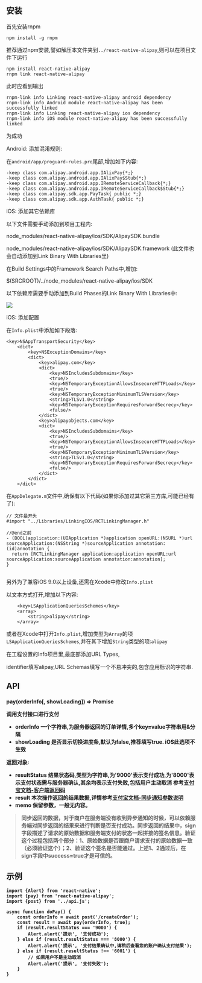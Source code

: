 ## 安装

首先安装rnpm

```
npm install -g rnpm
```

推荐通过npm安装,譬如解压本文件夹到`../react-native-alipay`,则可以在项目文件下运行

```
npm install react-native-alipay
rnpm link react-native-alipay
```

此时应看到输出

```
rnpm-link info Linking react-native-alipay android dependency
rnpm-link info Android module react-native-alipay has been successfully linked
rnpm-link info Linking react-native-alipay ios dependency
rnpm-link info iOS module react-native-alipay has been successfully linked
```

为成功

Android: 添加混淆规则:

在`android/app/proguard-rules.pro`尾部,增加如下内容:

```
-keep class com.alipay.android.app.IAlixPay{*;}
-keep class com.alipay.android.app.IAlixPay$Stub{*;}
-keep class com.alipay.android.app.IRemoteServiceCallback{*;}
-keep class com.alipay.android.app.IRemoteServiceCallback$Stub{*;}
-keep class com.alipay.sdk.app.PayTask{ public *;}
-keep class com.alipay.sdk.app.AuthTask{ public *;}
```

iOS: 添加其它依赖库

以下文件需要手动添加到项目工程内:

node_modules/react-native-alipay/ios/SDK/AlipaySDK.bundle

node_modules/react-native-alipay/ios/SDK/AlipaySDK.framework (此文件也会自动添加到Link Binary With Libraries里)

在Build Settings中的Framework Search Paths中,增加:

$(SRCROOT)/../node_modules/react-native-alipay/ios/SDK

以下依赖库需要手动添加到Build Phases的Link Binary With Libraries中:

![](https://img.alicdn.com/top/i1/LB1PlBHKpXXXXXoXXXXXXXXXXXX)

iOS: 添加配置

在`Info.plist`中添加如下段落:

```
<key>NSAppTransportSecurity</key>
    <dict>
        <key>NSExceptionDomains</key>
        <dict>
            <key>alipay.com</key>
            <dict>
                <key>NSIncludesSubdomains</key>
                <true/>
                <key>NSTemporaryExceptionAllowsInsecureHTTPLoads</key>
                <true/>
                <key>NSTemporaryExceptionMinimumTLSVersion</key>
                <string>TLSv1.0</string>
                <key>NSTemporaryExceptionRequiresForwardSecrecy</key>
                <false/>
            </dict>
            <key>alipayobjects.com</key>
            <dict>
                <key>NSIncludesSubdomains</key>
                <true/>
                <key>NSTemporaryExceptionAllowsInsecureHTTPLoads</key>
                <true/>
                <key>NSTemporaryExceptionMinimumTLSVersion</key>
                <string>TLSv1.0</string>
                <key>NSTemporaryExceptionRequiresForwardSecrecy</key>
                <false/>
            </dict>
        </dict>
    </dict>
```

在`AppDelegate.m`文件中,确保有以下代码(如果你添加过其它第三方库,可能已经有了):

```
// 文件最开头
#import "../Libraries/LinkingIOS/RCTLinkingManager.h"

//@end之前
- (BOOL)application:(UIApplication *)application openURL:(NSURL *)url sourceApplication:(NSString *)sourceApplication annotation:(id)annotation {
  return [RCTLinkingManager application:application openURL:url sourceApplication:sourceApplication annotation:annotation];
}


```

另外为了兼容iOS 9.0以上设备,还需在Xcode中修改`Info.plist`

以文本方式打开,增加以下内容:

```
	<key>LSApplicationQueriesSchemes</key>
	<array>
		<string>alipay</string>
	</array>
```

或者在Xcode中打开`Info.plist`,增加类型为`Array`的项`LSApplicationQueriesSchemes`,并在其下增加`String`类型的项:`alipay`

在工程设置的Info项目里,最底部添加URL Types,

identifier填写alipay,URL Schemas填写一个不易冲突的,包含应用标识的字符串.

## API

#### pay(orderInfo[, showLoading]) => Promise<object>

调用支付接口进行支付

* orderInfo 一个字符串,为服务器返回的订单详情,多个key=value字符串用&分隔
* showLoading 是否显示切换进度条,默认为false,推荐填写true. iOS此选项不生效

返回对象:

* resultStatus 结果状态码,类型为字符串,为'9000'表示支付成功,为'8000'表示支付状态需与服务器确认,其余均表示支付失败,包括用户主动取消
    参考[支付宝文档-客户端返回码](https://doc.open.alipay.com/doc2/detail?treeId=59&articleId=103671&docType=1)
* result 本次操作返回的结果数据,详情参考[支付宝文档-同步通知参数说明](https://doc.open.alipay.com/doc2/detail.htm?spm=a219a.7386797.0.0.awIjtX&treeId=59&articleId=103665&docType=1)
* memo 保留参数，一般无内容。

> 同步返回的数据，对于商户在服务端没有收到异步通知的时候，可以依赖服务端对同步返回的结果来进行判断是否支付成功。同步返回的结果中，sign字段描述了请求的原始数据和服务端支付的状态一起拼接的签名信息。验证这个过程包括两个部分：1、原始数据是否跟商户请求支付的原始数据一致（必须验证这个）；2、验证这个签名是否能通过。上述1、2通过后，在sign字段中success=true才是可信的。

## 示例

```
import {Alert} from 'react-native';
import {pay} from 'react-native-alipay';
import {post} from '../api.js';

async function doPay() {
    const orderInfo = await post('/createOrder');
    const result = await pay(orderInfo, true);
    if (result.resultStatus === '9000') {
        Alert.alert('提示', '支付成功');
    } else if (result.resultStatus === '8000') {
        Alert.alert('提示', '支付结果确认中,请稍后查看您的账户确认支付结果');
    } else if (result.resultStatus !== '6001') {
        // 如果用户不是主动取消
        Alert.alert('提示', '支付失败');
    }
}

```
